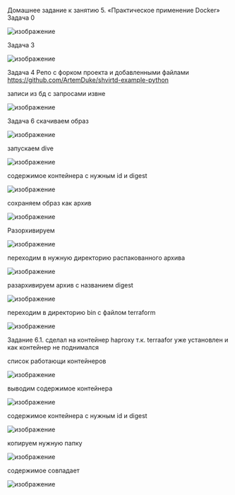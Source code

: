 Домашнее задание к занятию 5. «Практическое применение Docker»
Задача 0

![изображение](https://github.com/ArtemDuke/shdevops-4-virt/assets/161213872/ff5937f5-7bb8-463d-b87e-efcc315008e9)

Задача 3

![изображение](https://github.com/ArtemDuke/shdevops-4-virt/assets/161213872/23177507-371f-4e41-bccd-2229a7fc4186)


Задача 4 
Репо с форком проекта и добавленными файлами 
https://github.com/ArtemDuke/shvirtd-example-python

записи из бд с запросами извне 

![изображение](https://github.com/ArtemDuke/shdevops-4-virt/assets/161213872/46f7ca63-2c84-4477-9556-6f5ca262d90a)

Задача 6
скачиваем образ

![изображение](https://github.com/ArtemDuke/shdevops-4-virt/assets/161213872/968422fc-6639-4b34-bc4c-b14c0db04f39)

запускаем dive

![изображение](https://github.com/ArtemDuke/shdevops-4-virt/assets/161213872/6ab949b0-2818-4b72-ab36-679ded470d7a)

содержимое контейнера с нужным id и digest

![изображение](https://github.com/ArtemDuke/shdevops-4-virt/assets/161213872/d677213b-e5e4-482c-92e7-152a6d22db50)


сохраняем образ как архив

![изображение](https://github.com/ArtemDuke/shdevops-4-virt/assets/161213872/e19379ff-aea1-4748-a2ef-d323034a17dd)

Разорхивируем 

![изображение](https://github.com/ArtemDuke/shdevops-4-virt/assets/161213872/02609b7f-3e84-45a8-a76e-8d0f162bfc79)

переходим в нужную директорию распакованного архива

![изображение](https://github.com/ArtemDuke/shdevops-4-virt/assets/161213872/ef3032da-0609-48b8-83c1-8b7aa5b844d5)

разархивируем архив с названием digest

![изображение](https://github.com/ArtemDuke/shdevops-4-virt/assets/161213872/db9afec8-3717-47a1-92d7-5eeeeeb06f87)

переходим в директорию bin c файлом terraform

![изображение](https://github.com/ArtemDuke/shdevops-4-virt/assets/161213872/66aa98f6-433f-4866-b721-57fcc1559bc6)

Задание 6.1. сделал на контейнер haproxy т.к. terraafor уже установлен и как контейнер не поднимался 

список работающи контейнеров

![изображение](https://github.com/ArtemDuke/shdevops-4-virt/assets/161213872/bd81a952-dda1-4718-842c-82827fdbb627)

выводим содержимое контейнера

![изображение](https://github.com/ArtemDuke/shdevops-4-virt/assets/161213872/307bf2ea-f43a-45b1-892f-6e56c6fdacc3)

содержимое контейнера с нужным id и digest


![изображение](https://github.com/ArtemDuke/shdevops-4-virt/assets/161213872/a307ea65-9180-47a3-8c00-a7e57db646c3)


копируем нужную папку

![изображение](https://github.com/ArtemDuke/shdevops-4-virt/assets/161213872/1db213b7-a33d-4eb3-bf94-7cf73ef2a2e4)

содержимое совпадает

![изображение](https://github.com/ArtemDuke/shdevops-4-virt/assets/161213872/c55b130d-041d-4a64-8b6f-9427104b6174)
